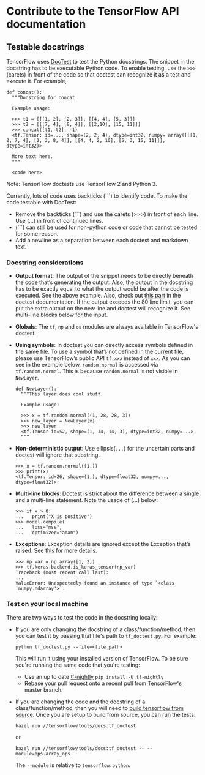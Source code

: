 # Contribute to the TensorFlow API documentation

## Testable docstrings

TensorFlow uses [DocTest](https://docs.python.org/3/library/doctest.html) to
test the Python docstrings. The snippet in the docstring has to be executable
Python code. To enable testing, use the `>>>` (carets) in front of the code so
that doctest can recognize it as a test and execute it. For example,

```
def concat():
  """Docstring for concat.

  Example usage:

  >>> t1 = [[[1, 2], [2, 3]], [[4, 4], [5, 3]]]
  >>> t2 = [[[7, 4], [8, 4]], [[2,10], [15, 11]]]
  >>> concat([t1, t2], -1)
  <tf.Tensor: id=..., shape=(2, 2, 4), dtype=int32, numpy= array([[[1, 2, 7, 4], [2, 3, 8, 4]], [[4, 4, 2, 10], [5, 3, 15, 11]]], dtype=int32)>

  More text here.
  """

  <code here>
```

Note: TensorFlow doctests use TensorFlow 2 and Python 3.

Currently, lots of code uses backticks (```) to identify code. To make the code
testable with DocTest:

*   Remove the backticks (```) and use the carets (>>>) in front of each line.
    Use (...) in front of continued lines.
*   (```) can still be used for non-python code or code that cannot be tested
    for some reason.
*   Add a newline as a separation between each doctest and markdown text.

### Docstring considerations

*   **Output format**: The output of the snippet needs to be directly beneath
    the code that’s generating the output. Also, the output in the docstring has
    to be exactly equal to what the output would be after the code is executed.
    See the above example. Also, check out
    [this part](https://docs.python.org/3/library/doctest.html#warnings) in the
    doctest documentation. If the output exceeds the 80 line limit, you can put
    the extra output on the new line and doctest will recognize it. See
    multi-line blocks below for the input.
*   **Globals**: The `tf`, `np` and `os` modules are always available in
    TensorFlow's doctest.
*   **Using symbols**: In doctest you can directly access symbols defined in the
    same file. To use a symbol that’s not defined in the current file, please
    use TensorFlow’s public API `tf.xxx` instead of `xxx`. As you can see in the
    example below, `random.normal` is accessed via `tf.random.normal`. This is
    because `random.normal` is not visible in `NewLayer`.

    ```
    def NewLayer():
      “””This layer does cool stuff.

      Example usage:

      >>> x = tf.random.normal((1, 28, 28, 3))
      >>> new_layer = NewLayer(x)
      >>> new_layer
      <tf.Tensor id=52, shape=(1, 14, 14, 3), dtype=int32, numpy=...>
      “””
    ```
*   **Non-deterministic output**: Use ellipsis(`...`) for the uncertain parts
    and doctest will ignore that substring.

    ```
    >>> x = tf.random.normal((1,))
    >>> print(x)
    <tf.Tensor: id=26, shape=(1,), dtype=float32, numpy=..., dtype=float32)>
    ```
*   **Multi-line blocks**: Doctest is strict about the difference between a
    single and a multi-line statement. Note the usage of (...) below:

    ```
    >>> if x > 0:
    ...   print("X is positive")
    >>> model.compile(
    ...   loss="mse",
    ...   optimizer="adam")
    ```
*   **Exceptions**: Exception details are ignored except the Exception that’s
    raised. See
    [this](https://docs.python.org/3/library/doctest.html#doctest.IGNORE_EXCEPTION_DETAIL)
    for more details.

    ```
    >>> np_var = np.array([1, 2])
    >>> tf.keras.backend.is_keras_tensor(np_var)
    Traceback (most recent call last):
    ...
    ValueError: Unexpectedly found an instance of type `<class 'numpy.ndarray'>`.
    ```

### Test on your local machine

There are two ways to test the code in the docstring locally:

*   If you are only changing the docstring of a class/function/method, then you
    can test it by passing that file's path to `tf_doctest.py`. For example:

    <pre class="prettyprint lang-bsh">
    <code class="devsite-terminal">python tf_doctest.py --file=&lt;file_path&gt;</code>
    </pre>

    This will run it using your installed version of TensorFlow. To be sure
    you're running the same code that you're testing:

    *   Use an up to date [tf-nightly](https://pypi.org/project/tf-nightly/)
        `pip install -U tf-nightly`
    *   Rebase your pull request onto a recent pull from
        [TensorFlow's](https://github.com/tensorflow/tensorflow) master branch.
*   If you are changing the code and the docstring of a class/function/method,
    then you will need to
    [build tensorflow from source](../../install/source.md). Once you are setup
    to build from source, you can run the tests:

    <pre class="prettyprint lang-bsh">
    <code class="devsite-terminal">bazel run //tensorflow/tools/docs:tf_doctest</code>
    </pre>

    or

    <pre class="prettyprint lang-bsh">
    <code class="devsite-terminal">bazel run //tensorflow/tools/docs:tf_doctest -- --module=ops.array_ops</code>
    </pre>

    The `--module` is relative to `tensorflow.python`.
